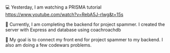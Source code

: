 💻 Yesterday, I am watching a PRISMA tutorial https://www.youtube.com/watch?v=RebA5J-rlwg&t=15s

📖 Currently, I am completing the backend for project spammer. I created the server with Express and database using coachroachdb 

🎯 My goal is to connect my front end for project spammer to my backend. I also am doing a few codewars problems. 

